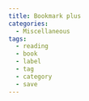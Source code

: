 ```yaml
---
title: Bookmark plus
categories:
  - Miscellaneous
tags:
  - reading
  - book
  - label
  - tag
  - category
  - save
---
```

